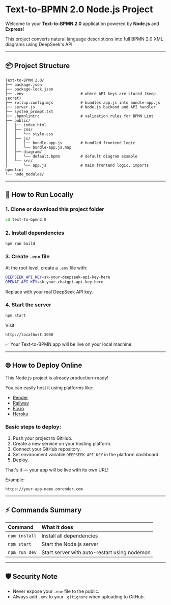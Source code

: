 # Text-to-BPMN 2.0 Node.js Project

Welcome to your **Text-to-BPMN 2.0** application powered by **Node.js** and **Express**!

This project converts natural language descriptions into full BPMN 2.0 XML diagrams using DeepSeek's API.

---

## 📦 Project Structure

```
Text-to-BPMN 2.0/
├── package.json
├── package-lock.json
├── .env                         # where API keys are stored (keep secret)
├── rollup.config.mjs            # bundles app.js into bundle-app.js
├── server.js                    # Node.js backend and API handler
├── system_prompt.txt
├── .bpmnlintrc                  # validation rules for BPMN Lint
├── public/
│   ├── index.html
│   ├── css/
│   │   └── style.css
│   ├── js/
│   │   ├── bundle-app.js        # bundled frontend logic
│   │   └── bundle-app.js.map
│   ├── diagram/
│   │   └── default.bpmn         # default diagram example
│   └── src/
│       └── app.js               # main frontend logic, imports bpmnlint
└── node_modules/
```

---

## 🚀 How to Run Locally

### 1. Clone or download this project folder

```bash
cd text-to-bpmn2.0
```

### 2. Install dependencies

```bash
npm run build
```

### 3. Create `.env` file

At the root level, create a `.env` file with:

```bash
DEEPSEEK_API_KEY=sk-your-deepseek-api-key-here
OPENAI_API_KEY=sk-your-chatgpt-api-key-here
```

Replace with your real DeepSeek API key.

### 4. Start the server

```bash
npm start
```

Visit:

```
http://localhost:3000
```

✅ Your Text-to-BPMN app will be live on your local machine.

---

## 🌐 How to Deploy Online

This Node.js project is already production-ready!

You can easily host it using platforms like:

- [Render](https://render.com/)
- [Railway](https://railway.app/)
- [Fly.io](https://fly.io/)
- [Heroku](https://heroku.com/)

### Basic steps to deploy:

1. Push your project to GitHub.
2. Create a new service on your hosting platform.
3. Connect your GitHub repository.
4. Set environment variable `DEEPSEEK_API_KEY` in the platform dashboard.
5. Deploy.

That's it — your app will be live with its own URL!

Example:
```
https://your-app-name.onrender.com
```

---

## ⚡ Commands Summary

| Command | What it does |
|:---|:---|
| `npm install` | Install all dependencies |
| `npm start` | Start the Node.js server |
| `npm run dev` | Start server with auto-restart using nodemon |

---

## 🛡️ Security Note

- Never expose your `.env` file to the public.
- Always add `.env` to your `.gitignore` when uploading to GitHub.
